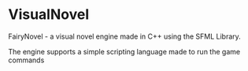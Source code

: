 # VisualNovel
FairyNovel - a visual novel engine made in C++ using the SFML Library.

The engine supports a simple scripting language made to run the game commands
